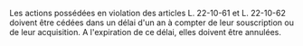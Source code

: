 Les actions possédées en violation des articles L. 22-10-61 et L. 22-10-62 doivent être cédées dans un délai d'un an à compter de leur souscription ou de leur acquisition. A l'expiration de ce délai, elles doivent être annulées.

